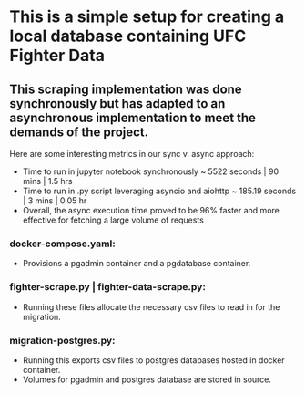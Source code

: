 # This is a simple setup for creating a local database containing UFC Fighter Data

## This scraping implementation was done synchronously but has adapted to an asynchronous implementation to meet the demands of the project.
Here are some interesting metrics in our sync v. async approach:
* Time to run in jupyter notebook synchronously ~ 5522 seconds | 90 mins | 1.5 hrs
* Time to run in .py script leveraging asyncio and aiohttp ~ 185.19 seconds | 3 mins | 0.05 hr
* Overall, the async execution time proved to be 96% faster and more effective for fetching a large volume of requests

### **docker-compose.yaml**:
* Provisions a pgadmin container and a pgdatabase container.

### **fighter-scrape.py | fighter-data-scrape.py**:
* Running these files allocate the necessary csv files to read in for the migration.

### **migration-postgres.py**:
* Running this exports csv files to postgres databases hosted in docker container.
* Volumes for pgadmin and postgres database are stored in source. 
